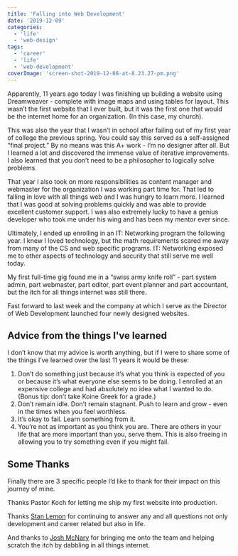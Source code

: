 ```yaml
---
title: 'Falling into Web Development'
date: '2019-12-09'
categories:
  - 'life'
  - 'web-design'
tags:
  - 'career'
  - 'life'
  - 'web-development'
coverImage: 'screen-shot-2019-12-08-at-8.23.27-pm.png'
---
```


Apparently, 11 years ago today I was finishing up building a website using Dreamweaver - complete with image maps and using tables for layout. This wasn’t the first website that I ever built, but it was the first one that would be the internet home for an organization. (In this case, my church).

This was also the year that I wasn’t in school after failing out of my first year of college the previous spring. You could say this served as a self-assigned “final project.” By no means was this A+ work - I’m no designer after all. But I learned a lot and discovered the immense value of iterative improvements. I also learned that you don’t need to be a philosopher to logically solve problems.

That year I also took on more responsibilities as content manager and webmaster for the organization I was working part time for. That led to falling in love with all things web and I was hungry to learn more. I learned that I was good at solving problems quickly and was able to provide excellent customer support. I was also extremely lucky to have a genius developer who took me under his wing and has been my mentor ever since.

Ultimately, I ended up enrolling in an IT: Networking program the following year. I knew I loved technology, but the math requirements scared me away from many of the CS and web specific programs. IT: Networking exposed me to other aspects of technology and security that still serve me well today.

My first full-time gig found me in a “swiss army knife roll” - part system admin, part webmaster, part editor, part event planner and part accountant, but the itch for all things internet was still there.

Fast forward to last week and the company at which I serve as the Director of Web Development launched four newly designed websites.

## Advice from the things I've learned

I don’t know that my advice is worth anything, but if I were to share some of the things I’ve learned over the last 11 years it would be these:

1. Don’t do something just because it’s what you think is expected of you or because it’s what everyone else seems to be doing. I enrolled at an expensive college and had absolutely no idea what I wanted to do. (Bonus tip: don’t take Koine Greek for a grade.)
2. Don’t remain idle. Don’t remain stagnant. Push to learn and grow - even in the times when you feel worthless.
3. It’s okay to fail. Learn something from it.
4. You’re not as important as you think you are. There are others in your life that are more important than you, serve them. This is also freeing in allowing you to try something even if you might fail.

## Some Thanks

Finally there are 3 specific people I’d like to thank for their impact on this journey of mine.

Thanks Pastor Koch for letting me ship my first website into production.

Thanks [Stan Lemon](https://stanlemon.net) for continuing to answer any and all questions not only development and career related but also in life.

And thanks to [Josh McNary](https://mcnarymarketing.com) for bringing me onto the team and helping scratch the itch by dabbling in all things internet.
